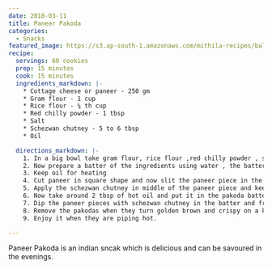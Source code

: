 ```yaml
---
date: 2018-03-11
title: Paneer Pakoda
categories:
  - Snacks
featured_image: https://s3.ap-south-1.amazonaws.com/mithila-recipes/balekayi_bajji.jpg
recipe:
  servings: 60 cookies
  prep: 15 minutes
  cook: 15 minutes
  ingredients_markdown: |-
    * Cottage cheese or paneer - 250 gm
    * Gram flour - 1 cup
    * Rice flour - ¼ th cup
    * Red chilly powder - 1 tbsp 
    * Salt
    * Schezwan chutney - 5 to 6 tbsp
    * Oil 

  directions_markdown: |-
    1. In a big bowl take gram flour, rice flour ,red chilly powder , salt and mix it properly 
    2. Now prepare a batter of the ingredients using water , the batter should be dosa batter consistency
    3. Keep oil for heating
    4. Cut paneer in square shape and now slit the paneer piece in the middle till ¾ th of the piece ( don’t cut the paneer piece fully)
    5. Apply the schezwan chutney in middle of the paneer piece and keep it aside ( The amount of chutney to be applied depends on your taste)
    6. Now take around 2 tbsp of hot oil and put it in the pakoda batter and mix it properly using a spoon or a whisk ( i have put hot oil to give pakoda crispyness you can also use baking soda in place of hot oil )
    7. Dip the paneer pieces with schezwan chutney in the batter and fry them in hot oil till it is crispy( always remember when we put pakodas in oil the flame must be high then reduce it to medium and fry the pakodas till it is crispy )(always coat the batter properly before frying the pakodas)
    8. Remove the pakodas when they turn golden brown and crispy on a kitchen towel
    9. Enjoy it when they are piping hot.

---
```

Paneer Pakoda is an indian sncak which is delicious and can be savoured in the evenings.